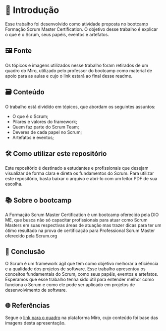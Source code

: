 # 📓 Introdução
Esse trabalho foi desenvolvido como atividade proposta no bootcamp Formação Scrum Master Certification. O objetivo desse trabalho é explicar o que é o Scrum, seus papéis, eventos e artefatos.

## 🖼️ Fonte
Os tópicos e imagens utilizados nesse trabalho foram retirados de um quadro do Miro, utilizado pelo professor do bootcamp como material de apoio para as aulas e cujo o link estará ao final desse readme.

## 🗃️ Conteúdo
O trabalho está dividido em tópicos, que abordam os seguintes assuntos:

- O que é o Scrum;
- Pilares e valores do framework;
- Quem faz parte do Scrum Team;
- Deveres de cada papel no Scrum;
- Artefatos e eventos;

## 🛠️ Como utilizar este repositório
Este repositório é destinado a estudantes e profissionais que desejam visualizar de forma clara e direta os fundamentos do Scrum. Para utilizar este repositório, basta baixar o arquivo e abri-lo com um leitor PDF de sua escolha.

## 📚 Sobre o bootcamp
A Formação Scrum Master Certification é um bootcamp oferecido pela DIO ME, que busca não só capacitar profissionais para atuar como Scrum Masters em suas respectivas áreas de atuação mas trazer dicas para ter um ótimo resultado na prova de certificação para Professional Scrum Master oferecido pela Scrum.org

## 🧐 Conclusão
O Scrum é um framework ágil que tem como objetivo melhorar a eficiência e a qualidade dos projetos de software. Esse trabalho apresentou os conceitos fundamentais do Scrum, como seus papéis, eventos e artefatos. Esperamos que esse trabalho tenha sido útil para entender melhor como funciona o Scrum e como ele pode ser aplicado em projetos de desenvolvimento de software.

## 🌐 Referências
Segue o [link para o quadro](https://miro.com/app/board/uXjVMOupoQo=/) na plataforma Miro, cujo conteúdo foi base das imagens desta apresentação.
